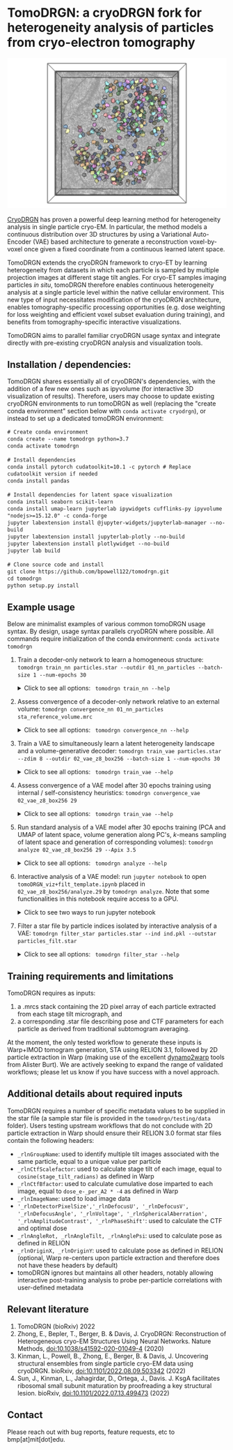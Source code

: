 # TomoDRGN: a cryoDRGN fork for heterogeneity analysis of particles from cryo-electron tomography

<p style="text-align: center;">
    <img src="assets/empiar10499_00255_ribosomes.png" alt="Unique per-particle ribosome volumes, calculated from a tomoDRGN variational autoencoder trained on EMPIAR-10499 _Mycoplasma pneumonaie_ ribosomes, mapped back to the tomographic cellular environment"/> 
</p>

[CryoDRGN](https://github.com/zhonge/cryodrgn) has proven a powerful deep learning method for heterogeneity analysis in single particle cryo-EM. In particular, the method models a continuous distribution over 3D structures by using a Variational Auto-Encoder (VAE) based architecture to generate a reconstruction voxel-by-voxel once given a fixed coordinate from a continuous learned  latent space.

TomoDRGN extends the cryoDRGN framework to cryo-ET by learning heterogeneity from datasets in which each particle is sampled by multiple projection images at different stage tilt angles. For cryo-ET samples imaging particles _in situ_, tomoDRGN therefore enables continuous heterogeneity analysis at a single particle level within the native cellular environment. This new type of input necessitates modification of the cryoDRGN architecture, enables tomography-specific processing opportunities (e.g. dose weighting for loss weighting and efficient voxel subset evaluation during training), and benefits from tomography-specific interactive visualizations.

TomoDRGN aims to parallel familiar cryoDRGN usage syntax and integrate directly with pre-existing cryoDRGN analysis and visualization tools. 


## Installation / dependencies:
TomoDRGN shares essentially all of cryoDRGN's dependencies, with the addition of a few new ones such as ipyvolume (for interactive 3D visualization of results). Therefore, users may choose to update existing cryoDRGN environments to run tomoDRGN as well (replacing the "create conda environment" section below with `conda activate cryodrgn`), or instead to set up a dedicated tomoDRGN environment:

    # Create conda environment
    conda create --name tomodrgn python=3.7
    conda activate tomodrgn

    # Install dependencies
    conda install pytorch cudatoolkit=10.1 -c pytorch # Replace cudatoolkit version if needed
    conda install pandas
    
    # Install dependencies for latent space visualization 
    conda install seaborn scikit-learn 
    conda install umap-learn jupyterlab ipywidgets cufflinks-py ipyvolume "nodejs>=15.12.0" -c conda-forge
    jupyter labextension install @jupyter-widgets/jupyterlab-manager --no-build
    jupyter labextension install jupyterlab-plotly --no-build
    jupyter labextension install plotlywidget --no-build
    jupyter lab build

    # Clone source code and install
    git clone https://github.com/bpowell122/tomodrgn.git
    cd tomodrgn
    python setup.py install

## Example usage
Below are minimalist examples of various common tomoDRGN usage syntax. By design, usage syntax parallels cryoDRGN where possible. All commands require initialization of the conda environment: `conda activate tomodrgn`

1. Train a decoder-only network to learn a homogeneous structure: `tomodrgn train_nn particles.star --outdir 01_nn_particles --batch-size 1 --num-epochs 30`
    <details> 
        <summary> Click to see all options: <code> tomodrgn train_nn --help </code> </summary>
   
        usage: tomodrgn train_nn [-h] -o OUTDIR [--load WEIGHTS.PKL]
                         [--checkpoint CHECKPOINT]
                         [--log-interval LOG_INTERVAL] [-v] [--seed SEED]
                         [--ind IND] [--uninvert-data] [--no-window]
                         [--window-r WINDOW_R] [--datadir DATADIR] [--lazy]
                         [--Apix APIX] [--recon-tilt-weight]
                         [--recon-dose-weight] [--dose-override DOSE_OVERRIDE]
                         [--l-dose-mask] [--sample-ntilts SAMPLE_NTILTS]
                         [-n NUM_EPOCHS] [-b BATCH_SIZE] [--wd WD] [--lr LR]
                         [--norm NORM NORM] [--no-amp] [--multigpu]
                         [--layers LAYERS] [--dim DIM] [--l-extent L_EXTENT]
                         [--pe-type {geom_ft,geom_full,geom_lowf,geom_nohighf,linear_lowf,gaussian,none}]
                         [--pe-dim PE_DIM] [--activation {relu,leaky_relu}]
                         [--feat-sigma FEAT_SIGMA]
                         particles

       Train a NN to model a 3D density map given 2D images from a tilt series with
       consensus pose assignments

       positional arguments:
         particles             Input particles (.mrcs, .star, .cs, or .txt)
    
       optional arguments:
         -h, --help            show this help message and exit
         -o OUTDIR, --outdir OUTDIR
                               Output directory to save model (default: None)
         --load WEIGHTS.PKL    Initialize training from a checkpoint (default: None)
         --checkpoint CHECKPOINT
                               Checkpointing interval in N_EPOCHS (default: 1)
         --log-interval LOG_INTERVAL
                               Logging interval in N_PTCLS (default: 200)
         -v, --verbose         Increases verbosity (default: False)
         --seed SEED           Random seed (default: 1605)
    
       Dataset loading:
         --ind IND             Filter particle stack by these indices (default: None)
         --uninvert-data       Do not invert data sign (default: True)
         --no-window           Turn off real space windowing of dataset (default:
                               True)
         --window-r WINDOW_R   Windowing radius (default: 0.85)
         --datadir DATADIR     Path prefix to particle stack if loading relative
                               paths from a .star or .cs file (default: None)
         --lazy                Lazy loading if full dataset is too large to fit in
                               memory (default: False)
         --Apix APIX           Override A/px from input starfile; useful if starfile
                               does not have _rlnDetectorPixelSize col (default: 1.0)
         --recon-tilt-weight   Weight reconstruction loss by cosine(tilt_angle)
                               (default: False)
         --recon-dose-weight   Weight reconstruction loss per tilt per pixel by dose
                               dependent amplitude attenuation (default: False)
         --dose-override DOSE_OVERRIDE
                               Manually specify dose in e- / A2 / tilt (default:
                               None)
         --l-dose-mask         Do not train on frequencies exposed to > 2.5x critical
                               dose. Training lattice is intersection of this with
                               --l-extent (default: False)
         --sample-ntilts SAMPLE_NTILTS
                               Number of tilts to sample from each particle per
                               epoch. Default: min(ntilts) from dataset (default:
                               None)
    
       Training parameters:
         -n NUM_EPOCHS, --num-epochs NUM_EPOCHS
                               Number of training epochs (default: 20)
         -b BATCH_SIZE, --batch-size BATCH_SIZE
                               Minibatch size (default: 8)
         --wd WD               Weight decay in Adam optimizer (default: 0)
         --lr LR               Learning rate in Adam optimizer (default: 0.0001)
         --norm NORM NORM      Data normalization as shift, 1/scale (default: mean,
                               std of dataset) (default: None)
         --no-amp              Disable use of mixed-precision training (default:
                               False)
         --multigpu            Parallelize training across all detected GPUs. Specify
                               GPUs i,j via `export CUDA_VISIBLE_DEVICES=i,j` before
                               tomodrgn train_vae (default: False)
    
       Network Architecture:
         --layers LAYERS       Number of hidden layers (default: 3)
         --dim DIM             Number of nodes in hidden layers (default: 256)
         --l-extent L_EXTENT   Coordinate lattice size (if not using positional
                               encoding) (default: 0.5)
         --pe-type {geom_ft,geom_full,geom_lowf,geom_nohighf,linear_lowf,gaussian,none}
                               Type of positional encoding (default: geom_lowf)
         --pe-dim PE_DIM       Num sinusoid features in positional encoding (default:
                               D/2) (default: None)
         --activation {relu,leaky_relu}
                               Activation (default: relu)
         --feat-sigma FEAT_SIGMA
                               Scale for random Gaussian features (default: 0.5)
    </details>

2. Assess convergence of a decoder-only network relative to an external volume: `tomodrgn convergence_nn 01_nn_particles sta_reference_volume.mrc`
   <details> 
        <summary> Click to see all options: <code> tomodrgn convergence_nn --help </code> </summary>

        usage: tomodrgn convergence_nn [-h] [--max-epoch MAX_EPOCH] [--include-dc]
                               [--fsc-mask {None,sphere,tight,soft}]
                               training_directory reference_volume
        Assess convergence of a decoder-only network relative to an external volume by FSC
   
        positional arguments:
          training_directory    train_nn directory containing reconstruct.N.mrc
          reference_volume      volume against which to calculate FSC
   
        optional arguments:
          -h, --help            show this help message and exit
          --max-epoch MAX_EPOCH
                                Maximum epoch for which to calculate FSCs (default:
                                None)
          --include-dc          Include FSC calculation for DC component, default
                                False because DC component default excluded during
                                training (default: False)
          --fsc-mask {None,sphere,tight,soft}
                                Type of mask applied to volumes before calculating FSC
                                (default: soft)
    </details>

3. Train a VAE to simultaneously learn a latent heterogeneity landscape and a volume-generative decoder: `tomodrgn train_vae particles.star --zdim 8 --outdir 02_vae_z8_box256 --batch-size 1 --num-epochs 30`
   <details> 
        <summary> Click to see all options: <code> tomodrgn train_vae --help </code> </summary>
   
        usage: tomodrgn train_vae [-h] -o OUTDIR --zdim ZDIM [--load WEIGHTS.PKL]
                             [--checkpoint CHECKPOINT]
                             [--log-interval LOG_INTERVAL] [-v] [--seed SEED]
                             [--ind PKL] [--uninvert-data] [--no-window]
                             [--window-r WINDOW_R] [--datadir DATADIR] [--lazy]
                             [--Apix APIX] [--recon-tilt-weight]
                             [--recon-dose-weight]
                             [--dose-override DOSE_OVERRIDE] [--l-dose-mask]
                             [--sample-ntilts SAMPLE_NTILTS] [-n NUM_EPOCHS]
                             [-b BATCH_SIZE] [--wd WD] [--lr LR] [--beta BETA]
                             [--beta-control BETA_CONTROL] [--norm NORM NORM]
                             [--no-amp] [--multigpu] [--enc-layers-A QLAYERSA]
                             [--enc-dim-A QDIMA] [--out-dim-A OUT_DIM_A]
                             [--enc-layers-B QLAYERSB] [--enc-dim-B QDIMB]
                             [--enc-mask ENC_MASK] [--dec-layers PLAYERS]
                             [--dec-dim PDIM] [--l-extent L_EXTENT]
                             [--pe-type {geom_ft,geom_full,geom_lowf,geom_nohighf,linear_lowf,gaussian,none}]
                             [--feat-sigma FEAT_SIGMA] [--pe-dim PE_DIM]
                             [--activation {relu,leaky_relu}]
                             particles
   
        Train a VAE for heterogeneous reconstruction with known pose for tomography data
        
        positional arguments:
        particles             Input particles (.mrcs, .star, .cs, or .txt)
        
        optional arguments:
          -h, --help            show this help message and exit
          -o OUTDIR, --outdir OUTDIR Output directory to save model (default: None)
          --zdim ZDIM           Dimension of latent variable (default: None)
          --load WEIGHTS.PKL    Initialize training from a checkpoint (default: None)
          --checkpoint CHECKPOINT
                              Checkpointing interval in N_EPOCHS (default: 1)
          --log-interval LOG_INTERVAL
                              Logging interval in N_PTCLS (default: 200)
          -v, --verbose         Increaes verbosity (default: False)
          --seed SEED           Random seed (default: 50236)
   
        Dataset loading:
          --ind PKL             Filter particle stack by these indices (default: None)
          --uninvert-data       Do not invert data sign (default: True)
          --no-window           Turn off real space windowing of dataset (default:
                                True)
          --window-r WINDOW_R   Windowing radius (default: 0.85)
          --datadir DATADIR     Path prefix to particle stack if loading relative
                                paths from a .star or .cs file (default: None)
          --lazy                Lazy loading if full dataset is too large to fit in
                                memory (Should copy dataset to SSD) (default: False)
          --Apix APIX           Override A/px from input starfile; useful if starfile
                                does not have _rlnDetectorPixelSize col (default: 1.0)
          --recon-tilt-weight   Weight reconstruction loss by cosine(tilt_angle)
                                (default: False)
          --recon-dose-weight   Weight reconstruction loss per tilt per pixel by dose
                                dependent amplitude attenuation (default: False)
          --dose-override DOSE_OVERRIDE
                                Manually specify dose in e- / A2 / tilt (default:
                                None)
          --l-dose-mask         Do not train on frequencies exposed to > 2.5x critical
                                dose. Training lattice is intersection of this with
                                --l-extent (default: False)
          --sample-ntilts SAMPLE_NTILTS
                                Number of tilts to sample from each particle per
                                epoch. Default: min(ntilts) from dataset (default:
                                None)
        
        Training parameters:
          -n NUM_EPOCHS, --num-epochs NUM_EPOCHS
                                Number of training epochs (default: 20)
          -b BATCH_SIZE, --batch-size BATCH_SIZE
                                Minibatch size (default: 8)
          --wd WD               Weight decay in Adam optimizer (default: 0)
          --lr LR               Learning rate in Adam optimizer (default: 0.0001)
          --beta BETA           Choice of beta schedule or a constant for KLD weight
                                (default: None)
          --beta-control BETA_CONTROL
                                KL-Controlled VAE gamma. Beta is KL target (default:
                                None)
          --norm NORM NORM      Data normalization as shift, 1/scale (default: 0, std
                                of dataset) (default: None)
          --no-amp              Disable use of mixed-precision training (default:
                                False)
          --multigpu            Parallelize training across all detected GPUs
                                (default: False)
        
        Encoder Network:
          --enc-layers-A QLAYERSA
                                Number of hidden layers for each tilt (default: 3)
          --enc-dim-A QDIMA     Number of nodes in hidden layers for each tilt
                                (default: 256)
          --out-dim-A OUT_DIM_A
                                Number of nodes in output layer of encA == ntilts *
                                number of nodes input to encB (default: 128)
          --enc-layers-B QLAYERSB
                                Number of hidden layers encoding merged tilts
                                (default: 1)
          --enc-dim-B QDIMB     Number of nodes in hidden layers encoding merged tilts
                                (default: 256)
          --enc-mask ENC_MASK   Circular mask of image for encoder (default: D/2; -1
                                for no mask) (default: None)
        
        Decoder Network:
          --dec-layers PLAYERS  Number of hidden layers (default: 3)
          --dec-dim PDIM        Number of nodes in hidden layers (default: 256)
          --l-extent L_EXTENT   Coordinate lattice size (if not using positional
                                encoding) (default: 0.5)
          --pe-type {geom_ft,geom_full,geom_lowf,geom_nohighf,linear_lowf,gaussian,none}
                                Type of positional encoding (default: geom_lowf)
          --feat-sigma FEAT_SIGMA
                                Scale for random Gaussian features (default: 0.5)
          --pe-dim PE_DIM       Num features in positional encoding (default: None)
          --activation {relu,leaky_relu}
                                Activation (default: relu)
   </details>

4. Assess convergence of a VAE model after 30 epochs training using internal / self-consistency heuristics: `tomodrgn convergence_vae 02_vae_z8_box256 29`
   <details> 
        <summary> Click to see all options: <code> tomodrgn train_vae --help </code> </summary>

        usage: tomodrgn train_vae [-h] -o OUTDIR --zdim ZDIM [--load WEIGHTS.PKL]
                                  [--checkpoint CHECKPOINT]
                                  [--log-interval LOG_INTERVAL] [-v] [--seed SEED]
                                  [--ind PKL] [--uninvert-data] [--no-window]
                                  [--window-r WINDOW_R] [--datadir DATADIR] [--lazy]
                                  [--Apix APIX] [--recon-tilt-weight]
                                  [--recon-dose-weight]
                                  [--dose-override DOSE_OVERRIDE] [--l-dose-mask]
                                  [--sample-ntilts SAMPLE_NTILTS] [-n NUM_EPOCHS]
                                  [-b BATCH_SIZE] [--wd WD] [--lr LR] [--beta BETA]
                                  [--beta-control BETA_CONTROL] [--norm NORM NORM]
                                  [--no-amp] [--multigpu] [--enc-layers-A QLAYERSA]
                                  [--enc-dim-A QDIMA] [--out-dim-A OUT_DIM_A]
                                  [--enc-layers-B QLAYERSB] [--enc-dim-B QDIMB]
                                  [--enc-mask ENC_MASK] [--dec-layers PLAYERS]
                                  [--dec-dim PDIM] [--l-extent L_EXTENT]
                                  [--pe-type {geom_ft,geom_full,geom_lowf,geom_nohighf,linear_lowf,gaussian,none}]
                                  [--feat-sigma FEAT_SIGMA] [--pe-dim PE_DIM]
                                  [--activation {relu,leaky_relu}]
                                  particles
        
        Train a VAE for heterogeneous reconstruction with known pose for tomography
        data
        
        positional arguments:
          particles             Input particles (.mrcs, .star, .cs, or .txt)
        
        optional arguments:
          -h, --help            show this help message and exit
          -o OUTDIR, --outdir OUTDIR
                                Output directory to save model (default: None)
          --zdim ZDIM           Dimension of latent variable (default: None)
          --load WEIGHTS.PKL    Initialize training from a checkpoint (default: None)
          --checkpoint CHECKPOINT
                                Checkpointing interval in N_EPOCHS (default: 1)
          --log-interval LOG_INTERVAL
                                Logging interval in N_PTCLS (default: 200)
          -v, --verbose         Increaes verbosity (default: False)
          --seed SEED           Random seed (default: 43150)
        
        Dataset loading:
          --ind PKL             Filter particle stack by these indices (default: None)
          --uninvert-data       Do not invert data sign (default: True)
          --no-window           Turn off real space windowing of dataset (default:
                                True)
          --window-r WINDOW_R   Windowing radius (default: 0.85)
          --datadir DATADIR     Path prefix to particle stack if loading relative
                                paths from a .star or .cs file (default: None)
          --lazy                Lazy loading if full dataset is too large to fit in
                                memory (Should copy dataset to SSD) (default: False)
          --Apix APIX           Override A/px from input starfile; useful if starfile
                                does not have _rlnDetectorPixelSize col (default: 1.0)
          --recon-tilt-weight   Weight reconstruction loss by cosine(tilt_angle)
                                (default: False)
          --recon-dose-weight   Weight reconstruction loss per tilt per pixel by dose
                                dependent amplitude attenuation (default: False)
          --dose-override DOSE_OVERRIDE
                                Manually specify dose in e- / A2 / tilt (default:
                                None)
          --l-dose-mask         Do not train on frequencies exposed to > 2.5x critical
                                dose. Training lattice is intersection of this with
                                --l-extent (default: False)
          --sample-ntilts SAMPLE_NTILTS
                                Number of tilts to sample from each particle per
                                epoch. Default: min(ntilts) from dataset (default:
                                None)
        
        Training parameters:
          -n NUM_EPOCHS, --num-epochs NUM_EPOCHS
                                Number of training epochs (default: 20)
          -b BATCH_SIZE, --batch-size BATCH_SIZE
                                Minibatch size (default: 8)
          --wd WD               Weight decay in Adam optimizer (default: 0)
          --lr LR               Learning rate in Adam optimizer (default: 0.0001)
          --beta BETA           Choice of beta schedule or a constant for KLD weight
                                (default: None)
          --beta-control BETA_CONTROL
                                KL-Controlled VAE gamma. Beta is KL target (default:
                                None)
          --norm NORM NORM      Data normalization as shift, 1/scale (default: 0, std
                                of dataset) (default: None)
          --no-amp              Disable use of mixed-precision training (default:
                                False)
          --multigpu            Parallelize training across all detected GPUs
                                (default: False)
        
        Encoder Network:
          --enc-layers-A QLAYERSA
                                Number of hidden layers for each tilt (default: 3)
          --enc-dim-A QDIMA     Number of nodes in hidden layers for each tilt
                                (default: 256)
          --out-dim-A OUT_DIM_A
                                Number of nodes in output layer of encA == ntilts *
                                number of nodes input to encB (default: 128)
          --enc-layers-B QLAYERSB
                                Number of hidden layers encoding merged tilts
                                (default: 1)
          --enc-dim-B QDIMB     Number of nodes in hidden layers encoding merged tilts
                                (default: 256)
          --enc-mask ENC_MASK   Circular mask of image for encoder (default: D/2; -1
                                for no mask) (default: None)
        
        Decoder Network:
          --dec-layers PLAYERS  Number of hidden layers (default: 3)
          --dec-dim PDIM        Number of nodes in hidden layers (default: 256)
          --l-extent L_EXTENT   Coordinate lattice size (if not using positional
                                encoding) (default: 0.5)
          --pe-type {geom_ft,geom_full,geom_lowf,geom_nohighf,linear_lowf,gaussian,none}
                                Type of positional encoding (default: geom_lowf)
          --feat-sigma FEAT_SIGMA
                                Scale for random Gaussian features (default: 0.5)
          --pe-dim PE_DIM       Num features in positional encoding (default: None)
          --activation {relu,leaky_relu}
                                Activation (default: relu)
    </details>

5. Run standard analysis of a VAE model after 30 epochs training (PCA and UMAP of latent space, volume generation along PC's, _k_-means sampling of latent space and generation of corresponding volumes): `tomodrgn analyze 02_vae_z8_box256 29 --Apix 3.5`
   <details> 
        <summary> Click to see all options: <code> tomodrgn analyze --help </code> </summary>

        usage: tomodrgn analyze [-h] [--device DEVICE] [-o OUTDIR] [--skip-vol]
                                [--skip-umap] [--Apix APIX] [--flip] [--invert]
                                [-d DOWNSAMPLE] [--pc PC] [--pc-ondata]
                                [--ksample KSAMPLE]
                                workdir epoch
        
        Visualize latent space and generate volumes
        
        positional arguments:
          workdir               Directory with tomoDRGN results
          epoch                 Epoch number N to analyze (0-based indexing,
                                corresponding to z.N.pkl, weights.N.pkl)
        
        optional arguments:
          -h, --help            show this help message and exit
          --device DEVICE       Optionally specify CUDA device (default: None)
          -o OUTDIR, --outdir OUTDIR
                                Output directory for analysis results (default:
                                [workdir]/analyze.[epoch]) (default: None)
          --skip-vol            Skip generation of volumes (default: False)
          --skip-umap           Skip running UMAP (default: False)
        
        Extra arguments for volume generation:
          --Apix APIX           Pixel size to add to .mrc header (default: 1 A/pix)
          --flip                Flip handedness of output volumes (default: False)
          --invert              Invert contrast of output volumes (default: False)
          -d DOWNSAMPLE, --downsample DOWNSAMPLE
                                Downsample volumes to this box size (pixels) (default:
                                None)
          --pc PC               Number of principal component traversals to generate
                                (default: 2)
          --pc-ondata           Find closest on-data latent point to each PC
                                percentile (default: False)
          --ksample KSAMPLE     Number of kmeans samples to generate (default: 20)
   </details>

6. Interactive analysis of a VAE model: run `jupyter notebook` to open `tomoDRGN_viz+filt_template.ipynb` placed in `02_vae_z8_box256/analyze.29` by `tomodrgn analyze`. Note that some functionalities in this notebook require access to a GPU.
    <details> 
        <summary> Click to see two ways to run jupyter notebook </summary>
    To run a local instance of Jupyter Notebook (e.g. you are viewing a monitor directly connected to a computer with direct access to the filesystem containing 02_vae_z8_box256 and the tomodrgn conda environment):
   
         jupyter notebook 
    To run a remote instance of Jupyter Notebook (e.g. you are viewing a monitor NOT connected to a computer with direct access to the filesystem containing 02_vae_z8_box256 and the tomodrgn conda environment, perhaps having run tomodrgn on a remote cluster):
         
         # In one terminal window, set up x11 forwarding
         ssh -t -t username@cluster-head-node -L 8888:localhost:8888 ssh active-worker-node -L 8888:localhost:8888

         # In a second terminal window connected to your remote system, launch the notebook
         jupyter lab 02_vae_z8_box256/analyze.29/tomoDRGN_viz+filt_template.ipynb --no-browser --port 8888
   </details>

7. Filter a star file by particle indices isolated by interactive analysis of a VAE: `tomodrgn filter_star particles.star --ind ind.pkl --outstar particles_filt.star`
    <details> 
        <summary> Click to see all options: <code> tomodrgn filter_star --help </code> </summary>

        usage: filter_star.py [-h]
                              [--input-type {warp_particleseries,warp_volumeseries,m_volumeseries}]
                              [--ind IND] [--ind-type {particle,image,tilt}]
                              [--tomogram TOMOGRAM] [--action {keep,drop}] -o O
                              input
        
        Filter a .star file generated by Warp subtomogram export
        
        positional arguments:
          input                 Input .star file
        
        optional arguments:
          -h, --help            show this help message and exit
          --input-type {warp_particleseries,warp_volumeseries,m_volumeseries}
                                input data .star source (subtomos as images vs as
                                volumes
          --ind IND             optionally select by indices array (.pkl)
          --ind-type {particle,image,tilt}
                                use indices to filter by particle, by individual
                                image, or by tilt index
          --tomogram TOMOGRAM   optionally select by individual tomogram name (`all`
                                means write individual star files per tomogram
          --action {keep,drop}  keep or remove particles associated with ind/tomogram
                                selection
          -o O                  Output .star file
    </details>

## Training requirements and limitations
TomoDRGN requires as inputs:
1. a .mrcs stack containing the 2D pixel array of each particle extracted from each stage tilt micrograph, and
2. a corresponding .star file describing pose and CTF parameters for each particle as derived from traditional subtomogram averaging. 

At the moment, the only tested workflow to generate these inputs is Warp+IMOD tomogram generation, STA using RELION 3.1, followed by 2D particle extraction in Warp (making use of the excellent [dynamo2warp](https://github.com/alisterburt/dynamo2m) tools from Alister Burt). We are actively seeking to expand the range of validated workflows; please let us know if you have success with a novel approach.

## Additional details about required inputs
TomoDRGN requires a number of specific metadata values to be supplied in the star file (a sample star file is provided in the `tomodrgn/testing/data` folder). Users testing upstream workflows that do not conclude with 2D particle extraction in Warp should ensure their RELION 3.0 format star files contain the following headers:
* `_rlnGroupName`: used to identify multiple tilt images associated with the same particle, equal to a unique value per particle
* `_rlnCtfScalefactor`: used to calculate stage tilt of each image, equal to `cosine(stage_tilt_radians)` as defined in Warp
* `_rlnCtfBfactor`: used to calculate cumulative dose imparted to each image, equal to `dose_e-_per_A2 * -4` as defined in Warp
* `_rlnImageName`: used to load image data
* `'_rlnDetectorPixelSize','_rlnDefocusU', '_rlnDefocusV', '_rlnDefocusAngle', '_rlnVoltage', '_rlnSphericalAberration', '_rlnAmplitudeContrast', '_rlnPhaseShift'`: used to calculate the CTF and optimal dose
* `_rlnAngleRot, _rlnAngleTilt, _rlnAnglePsi`: used to calculate pose as defined in RELION
* `_rlnOriginX, _rlnOriginY`: used to calculate pose as defined in RELION (optional, Warp re-centers upon particle extraction and therefore does not have these headers by default)
* tomoDRGN ignores but maintains all other headers, notably allowing interactive post-training analysis to probe per-particle correlations with user-defined metadata


## Relevant literature
1. TomoDRGN (bioRxiv) 2022
2. Zhong, E., Bepler, T., Berger, B. & Davis, J. CryoDRGN: Reconstruction of Heterogeneous cryo-EM Structures Using Neural Networks. Nature Methods, [doi:10.1038/s41592-020-01049-4](https://doi.org/10.1038/s41592-020-01049-4) (2020)
3. Kinman, L., Powell, B., Zhong, E., Berger, B. & Davis, J. Uncovering structural ensembles from single particle cryo-EM data using cryoDRGN. bioRxiv, [doi:10.1101/2022.08.09.503342](https://doi.org/10.1101/2022.08.09.503342) (2022)
4. Sun, J., Kinman, L., Jahagirdar, D., Ortega, J., Davis. J. KsgA facilitates ribosomal small subunit maturation by proofreading a key structural lesion. bioRxiv, [doi:10.1101/2022.07.13.499473](https://doi.org/10.1101/2022.07.13.499473) (2022)


## Contact
Please reach out with bug reports, feature requests, etc to bmp[at]mit[dot]edu.